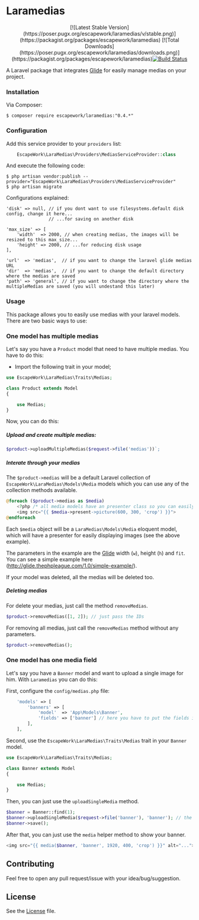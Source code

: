 # Laramedias

<p align="center">
[![Latest Stable Version](https://poser.pugx.org/escapework/laramedias/v/stable.png)](https://packagist.org/packages/escapework/laramedias) [![Total Downloads](https://poser.pugx.org/escapework/laramedias/downloads.png)](https://packagist.org/packages/escapework/laramedias)<a href="https://styleci.io/repos/45929157/shield?style=flat"><img src="https://styleci.io/repos/45929157/shield?style=flat" alt="Build Status"></a>

A Laravel package that integrates [Glide](http://glide.thephpleague.com) for easily manage medias on your project.

### Installation

Via Composer:

```
$ composer require escapework/laramedias:"0.4.*"
```

### Configuration

Add this service provider to your `providers` list:

```php
    EscapeWork\LaraMedias\Providers\MediasServiceProvider::class
```

And execute the following code:

```
$ php artisan vendor:publish --provider="EscapeWork\LaraMedias\Providers\MediasServiceProvider"
$ php artisan migrate
```

Configurations explained:

```
'disk' => null, // if you dont want to use filesystems.default disk config, change it here...
                // ...for saving on another disk

'max_size' => [
    'width'  => 2000, // when creating medias, the images will be resized to this max_size...
    'height' => 2000, // ...for reducing disk usage
],

'url'  => 'medias',  // if you want to change the laravel glide medias URL
'dir'  => 'medias',  // if you want to change the default directory where the medias are saved
'path' => 'general', // if you want to change the directory where the multipleMedias are saved (you will undestand this later)
```

### Usage

This package allows you to easily use medias with your laravel models. There are two basic ways to use:

### One model has multiple medias

Let's say you have a `Product` model that need to have multiple medias. You have to do this:

* Import the following trait in your model;

```php
use EscapeWork\LaraMedias\Traits\Medias;

class Product extends Model
{

    use Medias;
}
```

Now, you can do this:

##### Upload and create multiple medias:

```php
$product->uploadMultipleMedias($request->file('medias'))`;
```

##### Interate through your medias

The `$product->medias` will be a default Laravel collection of `EscapeWork\LaraMedias\Models\Media` models which you can use any of the collection methods available.

```php
@foreach ($product->medias as $media)
    <?php /* all media models have an presenter class so you can easily show the image in different forms */ ?>
    <img src="{{ $media->present->picture(600, 300, 'crop') }}">
@endforeach
```

Each `$media` object will be a `LaraMedias\Models\Media` eloquent model, which will have a presenter for easily displaying images (see the above example).

The parameters in the example are the [Glide](http://glide.thephpleague.com/) width (`w`), height (`h`) and `fit`. You can see a simple example here (http://glide.thephpleague.com/1.0/simple-example/).

If your model was deleted, all the medias will be deleted too.

##### Deleting medias

For delete your medias, just call the method `removeMedias`.

```php
$product->removeMedias([1, 2]); // just pass the IDs
```

For removing all medias, just call the `removeMedias` method without any parameters.

```php
$product->removeMedias();
```

### One model has one media field

Let's say you have a `Banner` model and want to upload a single image for him. With `Laramedias` you can do this:

First, configure the `config/medias.php` file:

```php
    'models' => [
        'banners' => [
            'model'  => 'App\Models\Banner',
            'fields' => ['banner'] // here you have to put the fields in your model which use medias
        ],
    ],
```

Second, use the `EscapeWork\LaraMedias\Traits\Medias` trait in your `Banner` model.

```php
use EscapeWork\LaraMedias\Traits\Medias;

class Banner extends Model
{

    use Medias;
}
```

Then, you can just use the `uploadSingleMedia` method.

```php
$banner = Banner::find(1);
$banner->uploadSingleMedia($request->file('banner'), 'banner'); // the second parameter is the field name to be updated
$banner->save();
```

After that, you can just use the `media` helper method to show your banner.

```php
<img src="{{ media($banner, 'banner', 1920, 400, 'crop') }}" alt="...">
```

## Contributing

Feel free to open any pull request/issue with your idea/bug/suggestion.

## License

See the [License](https://github.com/EscapeWork/laravel-asset-versioning/blob/master/LICENSE) file.
